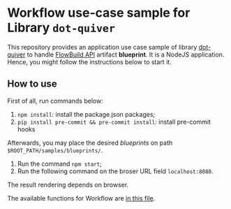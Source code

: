 # Workflow use-case sample for Library ```dot-quiver```

This repository provides an application use case sample of library [dot-quiver](https://github.com/brunolnetto/dot-quiver) to handle [FlowBuild API](https://github.com/flow-build) artifact **blueprint**. It is a NodeJS application. Hence, you might follow the instructions below to start it.

## How to use

First of all, run commands below:

1. ```npm install```: install the package.json packages;
2. ```pip install pre-commit && pre-commit install```: install pre-commit hooks

Afterwards, you may place the desired _blueprints_ on path ```$ROOT_PATH/samples/blueprints/```. 

1. Run the command ```npm start```; 
2. Run the following command on the broser URL field ```localhost:8080```.

The result rendering depends on browser. 

The available functions for Workflow are [in this file](https://github.com/dot-quiver/dot-quiver-api/blob/master/utils/workflow/parsers.js).
